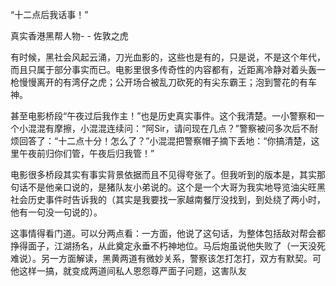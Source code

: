 “十二点后我话事！”

真实香港黑帮人物- - 佐敦之虎

有时候，黑社会风起云涌，刀光血影的，这些也是有的，只是说，不是这个年代，而且只属于部分事实而已。电影里很多传奇性的内容都有，近距离冷静对着头轰一枪慢慢离开的有湾仔之虎；公开场合被乱刀砍死的有尖东霸王；泡到警花的有车神。

甚至电影桥段“午夜过后我作主！”也是历史真实事件。这个我清楚。一小警察和一个小混混有摩擦，小混混连续问：“阿Sir，请问现在几点？”警察被问多次后不耐烦回答了：“十二点十分！怎么了？”小混混把警察帽子摘下丢地：“你搞清楚，这里午夜前归你们管，午夜后归我管！”
  
电影很多桥段其实有事实背景依据而且不见得夸张了。但我听到的版本是，其实那句话不是他亲口说的，是猪队友小弟说的。这个是一个大哥为我实地导览油尖旺黑社会历史事件时告诉我的（其实是我要找一家越南餐厅没找到，到处绕了两小时，他有一句没一句说的）。

这事情得看门道。可以分两点看：一方面，他说了这句话，为整体包括敌对帮会都挣得面子，江湖扬名，从此奠定永垂不朽神地位。马后炮虽说他失败了（一天没死难说）。另一方面解读，黑黄两道有微妙关系，警察该怎打怎打，双方有默契。可他这样一搞，就变成两道间私人恩怨尊严面子问题，这害队友
